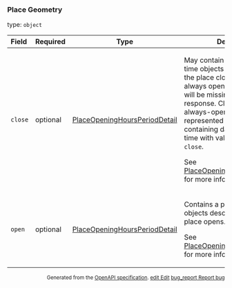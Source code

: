 <!--- This is a generated file, do not edit! -->
<!--- [START maps_http_schema_placeopeninghoursperiod] -->
<h3 class="schema-object" id="PlaceOpeningHoursPeriod">Place Geometry</h3>

type: `object`

| Field   | Required | Type                                                                                            | Description                                                                                                                                                                                                                                                                                                                                                                                                                                                                                           |
| :------ | -------- | ----------------------------------------------------------------------------------------------- | ----------------------------------------------------------------------------------------------------------------------------------------------------------------------------------------------------------------------------------------------------------------------------------------------------------------------------------------------------------------------------------------------------------------------------------------------------------------------------------------------------- |
| `close` | optional | [PlaceOpeningHoursPeriodDetail](#PlaceOpeningHoursPeriodDetail "PlaceOpeningHoursPeriodDetail") | <div class="ref-property-description"><p>May contain a pair of day and time objects describing when the place closes. If a place is always open, the close section will be missing from the response. Clients can rely on always-open being represented as an open period containing day with value <code>0</code> and time with value <code>0000</code>, and no <code>close</code>.</p><p>See <a href="#PlaceOpeningHoursPeriodDetail">PlaceOpeningHoursPeriodDetail</a> for more information.</div> |
| `open`  | optional | [PlaceOpeningHoursPeriodDetail](#PlaceOpeningHoursPeriodDetail "PlaceOpeningHoursPeriodDetail") | <div class="ref-property-description"><p>Contains a pair of day and time objects describing when the place opens.</p><p>See <a href="#PlaceOpeningHoursPeriodDetail">PlaceOpeningHoursPeriodDetail</a> for more information.</div>                                                                                                                                                                                                                                                                    |

<p style="text-align: right; font-size: smaller;">Generated from the <a class="gc-analytics-event" data-category="GMP" data-label="openapi-github" href="https://github.com/googlemaps/openapi-specification" title="Google Maps Platform OpenAPI Specification" class="external">OpenAPI specification</a>.
 <a class="gc-analytics-event" data-category="GMP" data-label="openapi-github" href="https://github.com/googlemaps/openapi-specification/blob/main/specification/schema" title="Edit on GitHub"><span class="material-icons">edit</span> Edit</a>
 <a class="gc-analytics-event" data-category="GMP" data-label="openapi-github" href="https://github.com/googlemaps/openapi-specification/issues/new?assignees=&labels=type%3A+bug%2C+triage+me&template=bug_report.md&title=[schema] Bug - PlaceOpeningHoursPeriod" title="File bug for schema on GitHub"><span class="material-icons">bug_report</span> Report bug</a>
</p>

<!--- [END maps_http_schema_placeopeninghoursperiod] -->
